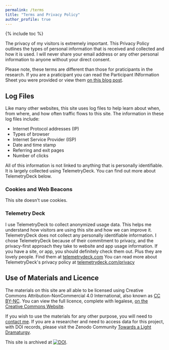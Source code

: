 ```yaml
---
permalink: /terms
title: "Terms and Privacy Policy"
author_profile: true
---
```


{% include toc %}

The privacy of my visitors is extremely important. This Privacy Policy outlines the types of personal information that is received and collected and how it is used. I will never share your email address or any other personal information to anyone without your direct consent.

Please note, these terms are different than those for praticipants in the research. If you are a praticipant you can read the Participant INformation Sheet you were provided or view them [on this blog post](https://phd.anthonyarblaster.com/phd/Ethics-Documents/).

## Log Files

Like many other websites, this site uses log files to help learn about when, from where, and how often traffic flows to this site. The information in these log files include:

* Internet Protocol addresses (IP)
* Types of browser
* Internet Service Provider (ISP)
* Date and time stamp
* Referring and exit pages
* Number of clicks

All of this information is not linked to anything that is personally identifiable. It is largely collected using TelemetryDeck. You can find out more about TelemetryDeck below.

### Cookies and Web Beacons

This site doesn't use cookies.

### Telemetry Deck

I use TelemetryDeck to collect anonymized usage data. This helps me understand how visitors are using this site and how we can improve it. TelemetryDeck does not collect any personally identifiable information. 
I chose TelemetryDeck because of their commitment to privacy, and the privacy-first approach they take to website and app usage information. 
If you have a site, or app, you should definitely check them out. Plus they are lovely people. Find them at [telemetrydeck.com](https://telemetrydeck.com)
You can read more about TelemetryDeck's privacy policy at [telemetrydeck.com/privacy](https://telemetrydeck.com/privacy)

## Use of Materials and Licence
The materials on this site are all able to be licensed using Creative Commons Attribution-NonCommercial 4.0 International, also known as [CC BY-NC](https://creativecommons.org/licenses/by-nc/4.0/). You can view the full licence, complete with legalese, [on the Creative Commons Website](https://creativecommons.org/licenses/by-nc/4.0/legalcode.en).

If you wish to use the materials for any other purpose, you will need to [contact me](/contact). If you are a researcher and need to access data for this project, with DOI records, please visit the Zenodo Community [Towards a Light Dramaturgy](https://zenodo.org/communities/light-dramaturgy/).

This site is archived at [![DOI](https://zenodo.org/badge/961492842.svg)](https://doi.org/10.5281/zenodo.15684581).